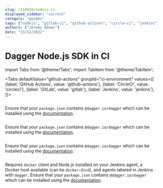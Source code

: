 ```yaml
---
slug: /114934/nodejs-ci
displayed_sidebar: "current"
category: "guides"
tags: ["nodejs", "gitlab-ci", "github-actions", "circle-ci", "jenkins"]
authors: ["Jeremy Adams"]
date: "13/12/2022"
---
```


# Dagger Node.js SDK in CI

import Tabs from '@theme/Tabs'; import TabItem from '@theme/TabItem';

<Tabs defaultValue="github-actions"
groupId="ci-environment"
values={[
{label: 'GitHub Actions', value: 'github-actions'},
{label: 'CircleCI', value: 'circleci'},
{label: 'GitLab', value: 'gitlab'},
{label: 'Jenkins', value: 'jenkins'},
]}>

<TabItem value="github-actions">

```yaml title=".github/workflows/dagger.yaml" file=./snippets/nodejs-ci/actions.yml
```

Ensure that your `package.json` contains `@dagger.io/dagger` which can be installed using the [documentation](../sdk/nodejs/835948/install).

</TabItem>

<TabItem value="circleci">

```yaml title=".circleci/config.yml" file=./snippets/nodejs-ci/circle.yml
```

Ensure that your `package.json` contains `@dagger.io/dagger` which can be installed using the [documentation](../sdk/nodejs/835948/install).

</TabItem>

<TabItem value="gitlab">

```yaml title=".gitlab-ci.yml" file=./snippets/nodejs-ci/gitlab.yml
```

Ensure that your `package.json` contains `@dagger.io/dagger` which can be installed using the [documentation](../sdk/nodejs/835948/install).

</TabItem>

<TabItem value="jenkins">

```groovy title="Jenkinsfile" file=./snippets/nodejs-ci/Jenkinsfile
```

Requires `docker` client and Node.js installed on your Jenkins agent, a Docker host available (can be `docker:dind`), and agents labeled in Jenkins with `dagger`. Ensure that your `package.json` contains `@dagger.io/dagger` which can be installed using the [documentation](../sdk/nodejs/835948/install).

</TabItem>

</Tabs>
